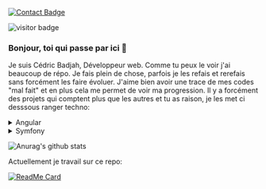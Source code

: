 [![Contact Badge](https://img.shields.io/badge/Contactez-moi-green)](https://samakunchan-technology.com/contact)

<img src="https://visitor-badge.glitch.me/badge?page_id=samakunchan" alt="visitor badge"/>

### Bonjour, toi qui passe par ici 👋
Je suis Cédric Badjah, Développeur web.
Comme tu peux le voir j'ai beaucoup de répo. Je fais plein de chose, parfois je les refais et rerefais sans forcément les faire évoluer. J'aime bien avoir une trace de mes codes "mal fait" et en plus cela me permet de voir ma progression.
Il y a forcément des projets qui comptent plus que les autres et tu as raison, je les met ci desssous ranger techno:
  <details>
    <summary>Angular</summary>
    <br>
    <p>- <a href="https://github.com/samakunchan/velooc">Velooc</a>: Projet étudiant de location refaisa vec Angular</p>
    <p>- <a href="https://github.com/samakunchan/velooc-ngrx">Velooc with NgRx</a>: Même projet avec une monter en compétence avec NgRx</p>
  </details>
  <details>
    <summary>Symfony</summary>
    <p>- <a href="https://github.com/samakunchan/samatech">Samakunchan Technology</a>: Mon site web</p>
    <p>- <a href="https://github.com/samakunchan/surveysamapi">API Survey RESTFUL</a>: Mon premier APi avec Symfony</p>
  </details>

<!--
**samakunchan/samakunchan** is a ✨ _special_ ✨ repository because its `README.md` (this file) appears on your GitHub profile.

Here are some ideas to get you started:

- 🔭 I’m currently working on ...
- 🌱 I’m currently learning ...
- 👯 I’m looking to collaborate on ...
- 🤔 I’m looking for help with ...
- 💬 Ask me about ...
- 📫 How to reach me: ...
- 😄 Pronouns: ...
- ⚡ Fun fact: ...
-->
![Anurag's github stats](https://github-readme-stats.vercel.app/api?username=samakunchan&show_icons=true&title_color=fff&icon_color=79ff97&text_color=9f9f9f&bg_color=24478f&hide=["contribs"])

Actuellement je travail sur ce repo:

  [![ReadMe Card](https://github-readme-stats.vercel.app/api/pin/?username=samakunchan&repo=velooc-ngrx)](https://github.com/anuraghazra/github-readme-stats)
  
